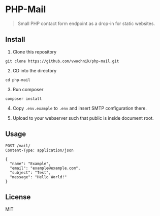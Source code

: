 # PHP-Mail

> Small PHP contact form endpoint as a drop-in for static websites.
> 

## Install

1. Clone this repository
```
git clone https://github.com/vwochnik/php-mail.git
```

2. CD into the directory
```
cd php-mail
```

3. Run composer
```
composer install
```

4. Copy `.env.example` to `.env` and insert SMTP configuration there.

5. Upload to your webserver such that public is inside document root.

## Usage
```
POST /mail/
Content-Type: application/json

{
  "name": "Example",
  "email": "example@example.com",
  "subject": "Test",
  "message": "Hello World!"
}
```

## License
MIT
